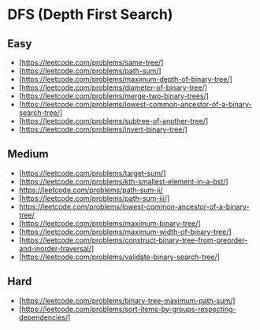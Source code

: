 # DFS (Depth First Search)

## Easy
- [https://leetcode.com/problems/same-tree/]
- [https://leetcode.com/problems/path-sum/]
- [https://leetcode.com/problems/maximum-depth-of-binary-tree/]
- [https://leetcode.com/problems/diameter-of-binary-tree/]
- [https://leetcode.com/problems/merge-two-binary-trees/]
- [https://leetcode.com/problems/lowest-common-ancestor-of-a-binary-search-tree/]
- [https://leetcode.com/problems/subtree-of-another-tree/]
- [https://leetcode.com/problems/invert-binary-tree/]

## Medium
- [https://leetcode.com/problems/target-sum/]
- [https://leetcode.com/problems/kth-smallest-element-in-a-bst/]
- https://leetcode.com/problems/path-sum-ii/
- [https://leetcode.com/problems/path-sum-iii/]
- https://leetcode.com/problems/lowest-common-ancestor-of-a-binary-tree/
- [https://leetcode.com/problems/maximum-binary-tree/]
- [https://leetcode.com/problems/maximum-width-of-binary-tree/]
- [https://leetcode.com/problems/construct-binary-tree-from-preorder-and-inorder-traversal/]
- [https://leetcode.com/problems/validate-binary-search-tree/]

## Hard
- [https://leetcode.com/problems/binary-tree-maximum-path-sum/]
- [https://leetcode.com/problems/sort-items-by-groups-respecting-dependencies/]
